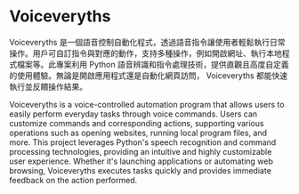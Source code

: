 # Voiceveryths

Voiceveryths 是一個語音控制自動化程式，透過語音指令讓使用者輕鬆執行日常操作。用戶可自訂指令與對應的動作，支持多種操作，例如開啟網址、執行本地程式檔案等。此專案利用 Python 語音辨識和指令處理技術，提供直觀且高度自定義的使用體驗。無論是開啟應用程式還是自動化網頁訪問， Voiceveryths 都能快速執行並反饋操作結果。  
  
Voiceveryths is a voice-controlled automation program that allows users to easily perform everyday tasks through voice commands. Users can customize commands and corresponding actions, supporting various operations such as opening websites, running local program files, and more. This project leverages Python's speech recognition and command processing technologies, providing an intuitive and highly customizable user experience. Whether it's launching applications or automating web browsing, Voiceveryths executes tasks quickly and provides immediate feedback on the action performed.  
